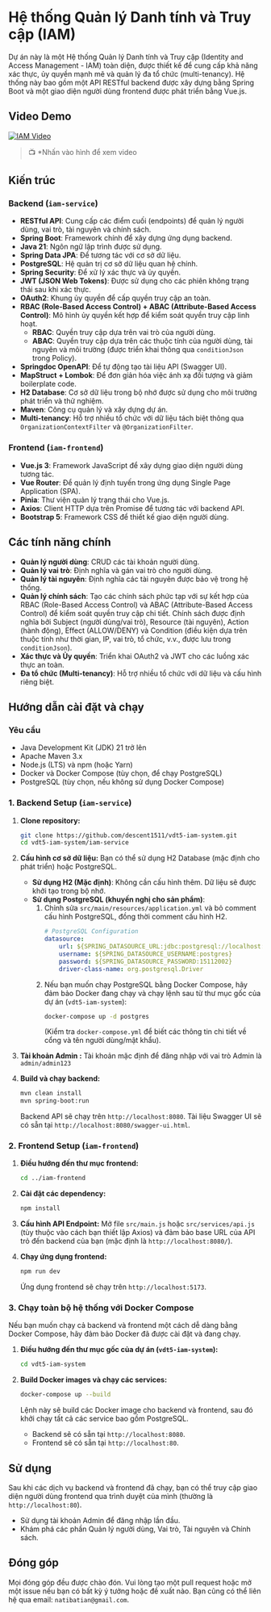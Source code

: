 # Hệ thống Quản lý Danh tính và Truy cập (IAM)

Dự án này là một Hệ thống Quản lý Danh tính và Truy cập (Identity and Access Management - IAM) toàn diện, được thiết kế để cung cấp khả năng xác thực, ủy quyền mạnh mẽ và quản lý đa tổ chức (multi-tenancy). Hệ thống này bao gồm một API RESTful backend được xây dựng bằng Spring Boot và một giao diện người dùng frontend được phát triển bằng Vue.js.

## Video Demo

[![IAM Video](https://cyscale.com/static/efb95d84a5f1a4760ffb7bb47eeaadba/888e2/iam-services-in-aws-azure-and-gcp-a-cloud-industry-overview.webp)](https://www.youtube.com/watch?v=9NWvPFrLA2s&t=68s)

> 📺 *Nhấn vào hình để xem video 

## Kiến trúc

### Backend (`iam-service`)

*   **RESTful API**: Cung cấp các điểm cuối (endpoints) để quản lý người dùng, vai trò, tài nguyên và chính sách.
*   **Spring Boot**: Framework chính để xây dựng ứng dụng backend.
*   **Java 21**: Ngôn ngữ lập trình được sử dụng.
*   **Spring Data JPA**: Để tương tác với cơ sở dữ liệu.
*   **PostgreSQL**: Hệ quản trị cơ sở dữ liệu quan hệ chính.
*   **Spring Security**: Để xử lý xác thực và ủy quyền.
*   **JWT (JSON Web Tokens)**: Được sử dụng cho các phiên không trạng thái sau khi xác thực.
*   **OAuth2**: Khung ủy quyền để cấp quyền truy cập an toàn.
*   **RBAC (Role-Based Access Control) + ABAC (Attribute-Based Access Control)**: Mô hình ủy quyền kết hợp để kiểm soát quyền truy cập linh hoạt.
    *   **RBAC**: Quyền truy cập dựa trên vai trò của người dùng.
    *   **ABAC**: Quyền truy cập dựa trên các thuộc tính của người dùng, tài nguyên và môi trường (được triển khai thông qua `conditionJson` trong Policy).
*   **Springdoc OpenAPI**: Để tự động tạo tài liệu API (Swagger UI).
*   **MapStruct + Lombok**: Để đơn giản hóa việc ánh xạ đối tượng và giảm boilerplate code.
*   **H2 Database**: Cơ sở dữ liệu trong bộ nhớ được sử dụng cho môi trường phát triển và thử nghiệm.
*   **Maven**: Công cụ quản lý và xây dựng dự án.
*   **Multi-tenancy**: Hỗ trợ nhiều tổ chức với dữ liệu tách biệt thông qua `OrganizationContextFilter` và `@OrganizationFilter`.

### Frontend (`iam-frontend`)

*   **Vue.js 3**: Framework JavaScript để xây dựng giao diện người dùng tương tác.
*   **Vue Router**: Để quản lý định tuyến trong ứng dụng Single Page Application (SPA).
*   **Pinia**: Thư viện quản lý trạng thái cho Vue.js.
*   **Axios**: Client HTTP dựa trên Promise để tương tác với backend API.
*   **Bootstrap 5**: Framework CSS để thiết kế giao diện người dùng.

## Các tính năng chính

*   **Quản lý người dùng**: CRUD các tài khoản người dùng.
*   **Quản lý vai trò**: Định nghĩa và gán vai trò cho người dùng.
*   **Quản lý tài nguyên**: Định nghĩa các tài nguyên được bảo vệ trong hệ thống.
*   **Quản lý chính sách**: Tạo các chính sách phức tạp với sự kết hợp của RBAC (Role-Based Access Control) và ABAC (Attribute-Based Access Control) để kiểm soát quyền truy cập chi tiết. Chính sách được định nghĩa bởi Subject (người dùng/vai trò), Resource (tài nguyên), Action (hành động), Effect (ALLOW/DENY) và Condition (điều kiện dựa trên thuộc tính như thời gian, IP, vai trò, tổ chức, v.v., được lưu trong `conditionJson`).
*   **Xác thực và Ủy quyền**: Triển khai OAuth2 và JWT cho các luồng xác thực an toàn.
*   **Đa tổ chức (Multi-tenancy)**: Hỗ trợ nhiều tổ chức với dữ liệu và cấu hình riêng biệt.

## Hướng dẫn cài đặt và chạy

### Yêu cầu

*   Java Development Kit (JDK) 21 trở lên
*   Apache Maven 3.x
*   Node.js (LTS) và npm (hoặc Yarn)
*   Docker và Docker Compose (tùy chọn, để chạy PostgreSQL)
*   PostgreSQL (tùy chọn, nếu không sử dụng Docker Compose)

### 1. Backend Setup (`iam-service`)

1.  **Clone repository:**
    ```bash
    git clone https://github.com/descent1511/vdt5-iam-system.git
    cd vdt5-iam-system/iam-service
    ```

2.  **Cấu hình cơ sở dữ liệu:**
    Bạn có thể sử dụng H2 Database (mặc định cho phát triển) hoặc PostgreSQL.

    *   **Sử dụng H2 (Mặc định)**: Không cần cấu hình thêm. Dữ liệu sẽ được khởi tạo trong bộ nhớ.
    *   **Sử dụng PostgreSQL (khuyến nghị cho sản phẩm)**:
        1.  Chỉnh sửa `src/main/resources/application.yml` và bỏ comment cấu hình PostgreSQL, đồng thời comment cấu hình H2.
            ```yml
            # PostgreSQL Configuration
            datasource:
                url: ${SPRING_DATASOURCE_URL:jdbc:postgresql://localhost:5432/iam_db}
                username: ${SPRING_DATASOURCE_USERNAME:postgres}
                password: ${SPRING_DATASOURCE_PASSWORD:15112002}
                driver-class-name: org.postgresql.Driver
            ```
        2.  Nếu bạn muốn chạy PostgreSQL bằng Docker Compose, hãy đảm bảo Docker đang chạy và chạy lệnh sau từ thư mục gốc của dự án (`vdt5-iam-system`):
            ```bash
            docker-compose up -d postgres
            ```
            (Kiểm tra `docker-compose.yml` để biết các thông tin chi tiết về cổng và tên người dùng/mật khẩu).

3.  **Tài khoản Admin :**
    Tài khoản mặc định để đăng nhập với vai trò Admin là `admin/admin123`

4.  **Build và chạy backend:**
    ```bash
    mvn clean install
    mvn spring-boot:run
    ```
    Backend API sẽ chạy trên `http://localhost:8080`. Tài liệu Swagger UI sẽ có sẵn tại `http://localhost:8080/swagger-ui.html`.

### 2. Frontend Setup (`iam-frontend`)

1.  **Điều hướng đến thư mục frontend:**
    ```bash
    cd ../iam-frontend
    ```

2.  **Cài đặt các dependency:**
    ```bash
    npm install
    ```

3.  **Cấu hình API Endpoint:**
    Mở file `src/main.js` hoặc `src/services/api.js` (tùy thuộc vào cách bạn thiết lập Axios) và đảm bảo base URL của API trỏ đến backend của bạn (mặc định là `http://localhost:8080/`).

4.  **Chạy ứng dụng frontend:**
    ```bash
    npm run dev
    ```
    Ứng dụng frontend sẽ chạy trên `http://localhost:5173`.

### 3. Chạy toàn bộ hệ thống với Docker Compose

Nếu bạn muốn chạy cả backend và frontend một cách dễ dàng bằng Docker Compose, hãy đảm bảo Docker đã được cài đặt và đang chạy.

1.  **Điều hướng đến thư mục gốc của dự án (`vdt5-iam-system`):**
    ```bash
    cd vdt5-iam-system
    ```

2.  **Build Docker images và chạy các services:**
    ```bash
    docker-compose up --build
    ```
    Lệnh này sẽ build các Docker image cho backend và frontend, sau đó khởi chạy tất cả các service bao gồm PostgreSQL.

    *   Backend sẽ có sẵn tại `http://localhost:8080`.
    *   Frontend sẽ có sẵn tại `http://localhost:80`.

## Sử dụng

Sau khi các dịch vụ backend và frontend đã chạy, bạn có thể truy cập giao diện người dùng frontend qua trình duyệt của mình (thường là `http://localhost:80`).

*   Sử dụng tài khoản  Admin để đăng nhập lần đầu.
*   Khám phá các phần Quản lý người dùng, Vai trò, Tài nguyên và Chính sách.

## Đóng góp

Mọi đóng góp đều được chào đón. Vui lòng tạo một pull request hoặc mở một issue nếu bạn có bất kỳ ý tưởng hoặc đề xuất nào. Bạn cũng có thể liên hệ qua email: `natibatian@gmail.com`.

